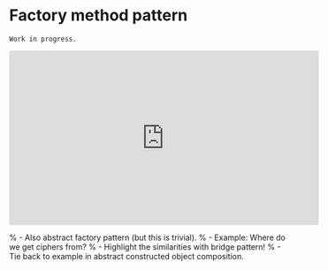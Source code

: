 # Factory method pattern

```{warning}
Work in progress.
```

<iframe width="560" height="315" src="https://www.youtube.com/embed/EcFVTgRHJLM" title="YouTube video player" frameborder="0" allow="accelerometer; autoplay; clipboard-write; encrypted-media; gyroscope; picture-in-picture" allowfullscreen></iframe>

% - Also abstract factory pattern (but this is trivial).
% - Example: Where do we get ciphers from?
% - Highlight the similarities with bridge pattern!
% - Tie back to example in abstract constructed object composition.


